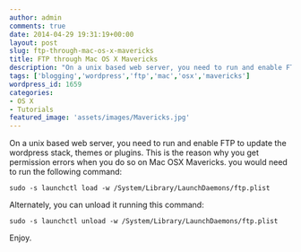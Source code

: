 ```yaml
---
author: admin
comments: true
date: 2014-04-29 19:31:19+00:00
layout: post
slug: ftp-through-mac-os-x-mavericks
title: FTP through Mac OS X Mavericks
description: "On a unix based web server, you need to run and enable FTP to update the wordpress stack, themes or plugins."
tags: ['blogging','wordpress','ftp','mac','osx','mavericks']
wordpress_id: 1659
categories:
- OS X
- Tutorials
featured_image: 'assets/images/Mavericks.jpg'
---
```


On a unix based web server, you need to run and enable FTP to update the wordpress stack, themes or plugins. This is the reason why you get permission errors when you do so on Mac OSX Mavericks. you would need to run the following command:

    sudo -s launchctl load -w /System/Library/LaunchDaemons/ftp.plist

Alternately, you can unload it running this command:

    sudo -s launchctl unload -w /System/Library/LaunchDaemons/ftp.plist
    
Enjoy.
